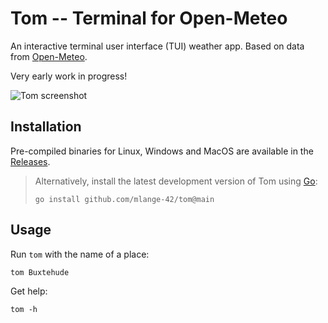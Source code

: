 # Tom -- Terminal for Open-Meteo

An interactive terminal user interface (TUI) weather app.
Based on data from [Open-Meteo](https://open-meteo.com/).

Very early work in progress!

![Tom screenshot](https://github.com/mlange-42/tom/assets/44003176/077f681f-7b73-4913-8a20-c9bfd7d3e786)

## Installation

Pre-compiled binaries for Linux, Windows and MacOS are available in the
[Releases](https://github.com/mlange-42/tom/releases).

> Alternatively, install the latest development version of Tom using [Go](https://go.dev):
> ```shell
> go install github.com/mlange-42/tom@main
> ```

## Usage

Run `tom` with the name of a place:

```
tom Buxtehude
```

Get help:

```
tom -h
```
